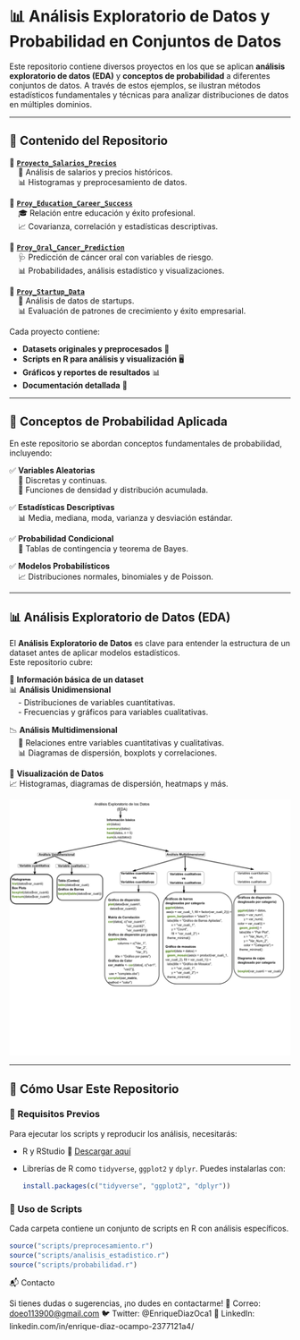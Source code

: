 # 📊 Análisis Exploratorio de Datos y Probabilidad en Conjuntos de Datos

Este repositorio contiene diversos proyectos en los que se aplican **análisis exploratorio de datos (EDA)** y **conceptos de probabilidad** a diferentes conjuntos de datos. A través de estos ejemplos, se ilustran métodos estadísticos fundamentales y técnicas para analizar distribuciones de datos en múltiples dominios.

---

## 📌 Contenido del Repositorio

🔹 **[`Proyecto_Salarios_Precios`](./Proyecto_Salarios_Precios)**  
&nbsp;&nbsp;&nbsp;&nbsp;📌 Análisis de salarios y precios históricos.  
&nbsp;&nbsp;&nbsp;&nbsp;📊 Histogramas y preprocesamiento de datos.  

🔹 **[`Proy_Education_Career_Success`](./Proy_Education_Career_Success)**  
&nbsp;&nbsp;&nbsp;&nbsp;🎓 Relación entre educación y éxito profesional.  
&nbsp;&nbsp;&nbsp;&nbsp;📈 Covarianza, correlación y estadísticas descriptivas.  

🔹 **[`Proy_Oral_Cancer_Prediction`](./Proy_Oral_Cancer_Prediction)**  
&nbsp;&nbsp;&nbsp;&nbsp;🩺 Predicción de cáncer oral con variables de riesgo.  
&nbsp;&nbsp;&nbsp;&nbsp;📊 Probabilidades, análisis estadístico y visualizaciones.  

🔹 **[`Proy_Startup_Data`](./Proy_Startup_Data)**  
&nbsp;&nbsp;&nbsp;&nbsp;🚀 Análisis de datos de startups.  
&nbsp;&nbsp;&nbsp;&nbsp;📊 Evaluación de patrones de crecimiento y éxito empresarial.  

Cada proyecto contiene:
- **Datasets originales y preprocesados** 📂
- **Scripts en R para análisis y visualización** 🖥️
- **Gráficos y reportes de resultados** 📊
- **Documentación detallada** 📝

---

## 🎲 Conceptos de Probabilidad Aplicada

En este repositorio se abordan conceptos fundamentales de probabilidad, incluyendo:

✅ **Variables Aleatorias**  
&nbsp;&nbsp;&nbsp;&nbsp;🎯 Discretas y continuas.  
&nbsp;&nbsp;&nbsp;&nbsp;📏 Funciones de densidad y distribución acumulada.  

✅ **Estadísticas Descriptivas**  
&nbsp;&nbsp;&nbsp;&nbsp;📊 Media, mediana, moda, varianza y desviación estándar.  

✅ **Probabilidad Condicional**  
&nbsp;&nbsp;&nbsp;&nbsp;📌 Tablas de contingencia y teorema de Bayes.  

✅ **Modelos Probabilísticos**  
&nbsp;&nbsp;&nbsp;&nbsp;📈 Distribuciones normales, binomiales y de Poisson.  

---

## 📊 Análisis Exploratorio de Datos (EDA)

El **Análisis Exploratorio de Datos** es clave para entender la estructura de un dataset antes de aplicar modelos estadísticos.  
Este repositorio cubre:

📌 **Información básica de un dataset**  
📊 **Análisis Unidimensional**  
&nbsp;&nbsp;&nbsp;&nbsp;- Distribuciones de variables cuantitativas.  
&nbsp;&nbsp;&nbsp;&nbsp;- Frecuencias y gráficos para variables cualitativas.  

📉 **Análisis Multidimensional**  
&nbsp;&nbsp;&nbsp;&nbsp;📌 Relaciones entre variables cuantitativas y cualitativas.  
&nbsp;&nbsp;&nbsp;&nbsp;📊 Diagramas de dispersión, boxplots y correlaciones.  

📢 **Visualización de Datos**  
📈 Histogramas, diagramas de dispersión, heatmaps y más.  

![Diagrama General del Análisis Exploratorio de Datos (EDA)](https://github.com/EnriqueDiazO/ProbabilityOneVar/blob/main/images/Diagrama%20EDA%20en%20R.png)

---

## 🚀 Cómo Usar Este Repositorio

### 🔹 Requisitos Previos
Para ejecutar los scripts y reproducir los análisis, necesitarás:

- R y RStudio 🔹 [Descargar aquí](https://posit.co/download/rstudio-desktop/)
- Librerías de R como `tidyverse`, `ggplot2` y `dplyr`. Puedes instalarlas con:

  ```r
  install.packages(c("tidyverse", "ggplot2", "dplyr"))
  ```
  
### 🔹 Uso de Scripts

Cada carpeta contiene un conjunto de scripts en R con análisis específicos.
  
  ```r
  source("scripts/preprocesamiento.r")
  source("scripts/analisis_estadistico.r")
  source("scripts/probabilidad.r")
  ```

📬 Contacto

Si tienes dudas o sugerencias, ¡no dudes en contactarme!
📧 Correo: doeo113900@gmail.com
🐦 Twitter: @EnriqueDiazOca1
💼 LinkedIn: linkedin.com/in/enrique-diaz-ocampo-2377121a4/


